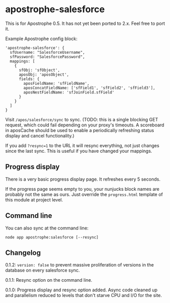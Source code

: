 # apostrophe-salesforce

This is for Apostrophe 0.5. It has not yet been ported to 2.x. Feel free to port it.

Example Apostrophe config block:

    'apostrophe-salesforce': {
      sfUsername: "SalesforceUsername",
      sfPassword: "SalesforcePassword",
      mappings: [
        {
          sfObj: 'sfObject',
          aposObj: 'aposObject',
          fields: {
            aposFieldName: 'sfFieldName',
            aposConcatFieldName: ['sfField1', 'sfField2', 'sfField3'],
            aposNestFieldName: 'sfJoinField.sfField'
          }
        }
      ]
    }

Visit `/apos/salesforce/sync` to sync. (TODO: this is a single blocking GET request, which could fail depending on your proxy's timeouts. A scoreboard in aposCache should be used to enable a periodically refreshing status display and cancel functionality.)

If you add `?resync=1` to the URL it will resync everything, not just changes since the last sync. This is useful if you have changed your mappings.

## Progress display

There is a very basic progress display page. It refreshes every 5 seconds.

If the progress page seems empty to you, your nunjucks block names are probably not the same as ours. Just override the `progress.html` template of this module at project level.

## Command line

You can also sync at the command line:

```
node app apostrophe:salesforce [--resync]
```

## Changelog

0.1.2: `version: false` to prevent massive proliferation of versions in the database on every salesforce sync.

0.1.1: Resync option on the command line.

0.1.0: Progress display and resync option added. Async code cleaned up and parallelism reduced to levels that don't starve CPU and I/O for the site.
